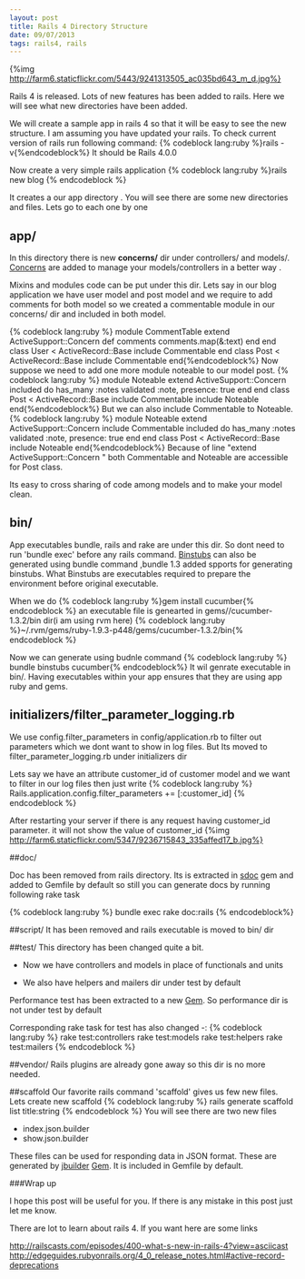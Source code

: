 ```yaml
---
layout: post
title: Rails 4 Directory Structure
date: 09/07/2013
tags: rails4, rails
---
```


{%img http://farm6.staticflickr.com/5443/9241313505_ac035bd643_m_d.jpg%}

Rails 4 is released. Lots of new features has been added to rails.
Here we will see what new directories have been added.

  We will create a sample app in rails 4 so that it will be easy to see the new structure.
  I am assuming  you have updated your rails.
  To check current version of rails run following command:
  {% codeblock lang:ruby %}rails -v{%endcodeblock%}
  It should be Rails 4.0.0

<!--more-->

  Now create a very simple rails application
  {% codeblock lang:ruby %}rails new  blog  {% endcodeblock %}

  It creates a our app directory . You will see there are some new directories and files.
  Lets go to each one by one

## app/

  In this directory there is new <b>concerns/</b> dir under controllers/ and models/.
  <a href='http://37signals.com/svn/posts/3372-put-chubby-models-on-a-diet-with-concerns'>Concerns</a>
  are added to manage your models/controllers in a better way . 

  Mixins and modules code can be put under this dir.
  Lets say in our blog application we have user model and post model and we require to add comments for both model
  so we created a commentable module in our concerns/ dir and included in both model.

  {% codeblock lang:ruby %}
  module CommentTable
    extend ActiveSupport::Concern
    def comments
      comments.map(&:text)
    end
  end
  class User < ActiveRecord::Base
    include Commentable
  end
  class Post < ActiveRecord::Base
    include Commentable
  end{%endcodeblock%}
  Now suppose we need to add one more module noteable to our model post.
  {% codeblock lang:ruby %}
  module Noteable
    extend ActiveSupport::Concern
    included do
      has_many :notes
      validated :note, presence: true
    end
  end
  class Post < ActiveRecord::Base
    include Commentable
    include Noteable
  end{%endcodeblock%}
But we can also include Commentable to Noteable.
{% codeblock lang:ruby %}
module Noteable
  extend ActiveSupport::Concern
  include Commentable
  included do
    has_many :notes
    validated :note, presence: true
  end
end
class Post < ActiveRecord::Base
  include Noteable
end{%endcodeblock%}
Because of line "extend ActiveSupport::Concern
" both Commentable and Noteable are accessible for Post class. 

Its easy to cross sharing of code among models and to make your model clean.

## bin/
App executables bundle, rails and rake are under this dir. So dont need to run 'bundle exec' before any rails command.
<a href='https://github.com/sstephenson/rbenv/wiki/Understanding-binstubs'>Binstubs</a> can also be generated using bundle command ,bundle 1.3 added spports for generating binstubs.
What Binstubs are executables required to prepare the environment before original executable. 

When we do 
{% codeblock lang:ruby %}gem install cucumber{% endcodeblock %}
an executable file is genearted in gems//cucumber-1.3.2/bin dir(i am using rvm here)
{% codeblock lang:ruby %}~/.rvm/gems/ruby-1.9.3-p448/gems/cucumber-1.3.2/bin{% endcodeblock %}
   
Now we can generate using budnle command
{% codeblock lang:ruby %} bundle binstubs cucumber{% endcodeblock%}
It wil genrate executable in bin/. Having executables within your app ensures that they are using app ruby and gems.

## initializers/filter_parameter_logging.rb

We use config.filter_parameters in config/application.rb to filter out parameters which we dont want to show in log files. 
But Its moved to filter_parameter_logging.rb under initializers dir

Lets say we have an attribute customer_id of customer model and we want to filter in our log files then just write
{% codeblock lang:ruby %}
Rails.application.config.filter_parameters += [:customer_id]
{% endcodeblock %}
   
After restarting your server if there is any request having customer_id parameter. 
it will not show the value of customer_id
{%img http://farm6.staticflickr.com/5347/9236715843_335affed17_b.jpg%}

##doc/

Doc has been removed from rails directory. 
Its is extracted in <a href='https://github.com/voloko/sdoc/'>sdoc</a> gem and added to Gemfile by default so still you can generate docs by running following rake task

{% codeblock lang:ruby %}
bundle exec rake doc:rails
{% endcodeblock%}

##script/ 
It has been removed and rails executable is moved to bin/ dir


##test/
This directory has been changed quite a bit. 

 * Now we have controllers and models in place of functionals and units</li>

 * We also have helpers and mailers dir under test by default</li>

Performance test has been extracted to a new <a href='https://github.com/rails/rails-perftest'>Gem</a>. So performance dir is not under test by default

Corresponding rake task for test has also changed -:
{% codeblock lang:ruby %}
rake test:controllers
rake test:models
rake test:helpers
rake test:mailers
{% endcodeblock %}

##vendor/ 
Rails plugins are already gone away so this dir is no more needed.

##scaffold
   Our favorite rails command 'scaffold' gives us few new files.
Lets create new scaffold
{% codeblock lang:ruby %}
rails generate scaffold list title:string 
{% endcodeblock %}
You will see there are two new files 

  * index.json.builder
  * show.json.builder

These files can be used for responding data in JSON format.
These are generated by <a href='https://github.com/rails/jbuilder'>jbuilder</a>
<a href='http://rubygems.org/'>Gem</a>. It is included in Gemfile by default.

###Wrap up

I hope this post will be useful for you. If there is any mistake in this post
just let me know.

There are lot to learn about rails 4. If you want here are some links 
 
http://railscasts.com/episodes/400-what-s-new-in-rails-4?view=asciicast
http://edgeguides.rubyonrails.org/4_0_release_notes.html#active-record-deprecations 

 
